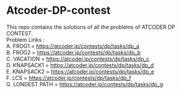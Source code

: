 # Atcoder-DP-contest

This repo contains the solutions of all the problems of ATCODER DP CONTEST. <br  />
Problem Links : <br />
A. FROG1 = https://atcoder.jp/contests/dp/tasks/dp_a <br />
B. FROG2 =  https://atcoder.jp/contests/dp/tasks/dp_b <br />
C. VACATION = https://atcoder.jp/contests/dp/tasks/dp_c <br />
D. KNAPSACK1 = https://atcoder.jp/contests/dp/tasks/dp_d <br />
E. KNAPSACK2 = https://atcoder.jp/contests/dp/tasks/dp_e <br />
F. LCS = https://atcoder.jp/contests/dp/tasks/dp_f <br />
G. LONGEST PATH = https://atcoder.jp/contests/dp/tasks/dp_g <br />
